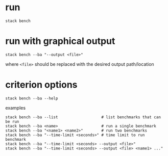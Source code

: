 # run

    stack bench

# run with graphical output

    stack bench --ba "--output <file>"

where `<file>` should be replaced with the desired output path/location

# criterion options

    stack bench --ba --help

examples

    stack bench --ba --list                   # list benchmarks that can be run
    stack bench --ba <name>                   # run a single benchmark
    stack bench --ba "<name1> <name2>"        # run two benchmarks
    stack bench --ba "--time-limit <seconds>" # time limit to run benchmark
    stack bench --ba "--time-limit <seconds> --output <file>"
    stack bench --ba "--time-limit <seconds> --output <file> <name1> ..."
